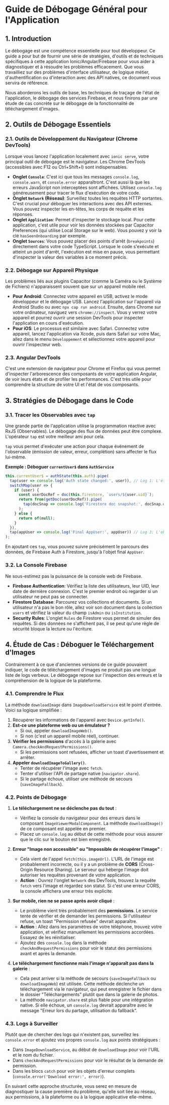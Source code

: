 # Guide de Débogage Général pour l'Application

## 1. Introduction

Le débogage est une compétence essentielle pour tout développeur. Ce guide a pour but de fournir une série de stratégies, d'outils et de techniques spécifiques à cette application Ionic/Angular/Firebase pour vous aider à diagnostiquer et à résoudre les problèmes efficacement. Que vous travailliez sur des problèmes d'interface utilisateur, de logique métier, d'authentification ou d'interaction avec des API natives, ce document vous servira de référence.

Nous aborderons les outils de base, les techniques de traçage de l'état de l'application, le débogage des services Firebase, et nous finirons par une étude de cas concrète sur le débogage de la fonctionnalité de téléchargement d'images.

## 2. Outils de Débogage Essentiels

### 2.1. Outils de Développement du Navigateur (Chrome DevTools)

Lorsque vous lancez l'application localement avec `ionic serve`, votre principal outil de débogage est le navigateur. Les Chrome DevTools (accessibles avec F12 ou Ctrl+Shift+I) sont indispensables.

-   **Onglet `Console`**: C'est ici que tous les messages `console.log`, `console.warn`, et `console.error` apparaîtront. C'est aussi là que les erreurs JavaScript non interceptées sont affichées. Utilisez `console.log` généreusement pour tracer le flux d'exécution de votre code.
-   **Onglet `Network` (Réseau)**: Surveillez toutes les requêtes HTTP sortantes. C'est crucial pour déboguer les interactions avec des API externes. Vous pouvez inspecter les en-têtes, les corps de requête et les réponses.
-   **Onglet `Application`**: Permet d'inspecter le stockage local. Pour cette application, c'est utile pour voir les données stockées par Capacitor Preferences (qui utilise Local Storage sur le web). Vous pouvez y voir la clé `hasSeenOnboarding` par exemple.
-   **Onglet `Sources`**: Vous pouvez placer des points d'arrêt (`breakpoints`) directement dans votre code TypeScript. Lorsque le code s'exécute et atteint un point d'arrêt, l'exécution est mise en pause, vous permettant d'inspecter la valeur des variables à ce moment précis.

### 2.2. Débogage sur Appareil Physique

Les problèmes liés aux plugins Capacitor (comme la Caméra ou le Système de Fichiers) n'apparaissent souvent que sur un appareil mobile réel.

-   **Pour Android**: Connectez votre appareil en USB, activez le mode développeur et le débogage USB. Lancez l'application sur l'appareil via Android Studio ou avec `npx cap run android`. Ensuite, dans Chrome sur votre ordinateur, naviguez vers `chrome://inspect`. Vous y verrez votre appareil et pourrez ouvrir une session DevTools pour inspecter l'application en cours d'exécution.
-   **Pour iOS**: Le processus est similaire avec Safari. Connectez votre appareil, lancez l'application via Xcode, puis dans Safari sur votre Mac, allez dans le menu `Développement` et sélectionnez votre appareil pour ouvrir l'inspecteur web.

### 2.3. Angular DevTools

C'est une extension de navigateur pour Chrome et Firefox qui vous permet d'inspecter l'arborescence des composants de votre application Angular, de voir leurs états et de profiler les performances. C'est très utile pour comprendre la structure de votre UI et l'état de vos composants.

## 3. Stratégies de Débogage dans le Code

### 3.1. Tracer les Observables avec `tap`

Une grande partie de l'application utilise la programmation réactive avec RxJS (Observables). Le débogage des flux de données peut être complexe. L'opérateur `tap` est votre meilleur ami pour cela.

`tap` vous permet d'exécuter une action pour chaque événement de l'observable (émission de valeur, erreur, complétion) sans affecter le flux lui-même.

**Exemple : Déboguer `currentUser$` dans `AuthService`**
```typescript
this.currentUser$ = authState(this.auth).pipe(
  tap(user => console.log('Auth state changed:', user)), // Log 1: L'état de Firebase Auth a changé
  switchMap(user => {
    if (user) {
      const userDocRef = doc(this.firestore, `users/${user.uid}`);
      return from(getDoc(userDocRef)).pipe(
        tap(docSnap => console.log('Firestore doc snapshot:', docSnap.data())) // Log 2: Données lues depuis Firestore
      );
    } else {
      return of(null);
    }
  }),
  tap(appUser => console.log('Final AppUser:', appUser)) // Log 3: L'objet AppUser final
);
```
En ajoutant ces `tap`, vous pouvez suivre précisément le parcours des données, de Firebase Auth à Firestore, jusqu'à l'objet final `AppUser`.

### 3.2. La Console Firebase

Ne sous-estimez pas la puissance de la console web de Firebase.

-   **Firebase Authentication**: Vérifiez la liste des utilisateurs, leur UID, leur date de dernière connexion. C'est le premier endroit où regarder si un utilisateur ne peut pas se connecter.
-   **Firestore Database**: Parcourez vos collections et documents. Si un utilisateur n'a pas le bon rôle, allez voir son document dans la collection `users` et vérifiez la valeur du champ `isAdmin` ou `isInstitution`.
-   **Security Rules**: L'onglet `Rules` de Firestore vous permet de simuler des requêtes. Si des données ne s'affichent pas, il se peut qu'une règle de sécurité bloque la lecture ou l'écriture.

## 4. Étude de Cas : Déboguer le Téléchargement d'Images

Contrairement à ce que d'anciennes versions de ce guide pouvaient indiquer, le code de téléchargement d'images ne produit pas une longue liste de logs verbeux. Le débogage repose sur l'inspection des erreurs et la compréhension de la logique de la plateforme.

### 4.1. Comprendre le Flux

La méthode `downloadImage` dans `ImageDownloadService` est le point d'entrée. Voici sa logique simplifiée :
1.  Récupérer les informations de l'appareil avec `Device.getInfo()`.
2.  **Est-ce une plateforme web ou un émulateur ?**
    -   Si oui, appeler `downloadImageWeb()`.
    -   Si non (c'est un appareil mobile réel), continuer.
3.  **Vérifier les permissions** d'accès à la galerie avec `Camera.checkAndRequestPermissions()`.
    -   Si les permissions sont refusées, afficher un toast d'avertissement et arrêter.
4.  **Appeler `downloadImageToGallery()`**.
    -   Tenter de récupérer l'image avec `fetch`.
    -   Tenter d'utiliser l'API de partage native (`navigator.share`).
    -   Si le partage échoue, utiliser une méthode de secours (`saveImageFallback`).

### 4.2. Points de Débogage

1.  **Le téléchargement ne se déclenche pas du tout** :
    -   Vérifiez la console du navigateur pour des erreurs dans le composant `ImageViewerModalComponent`. La méthode `downloadImage()` de ce composant est appelée en premier.
    -   Placez un `console.log` au début de cette méthode pour vous assurer que le clic sur le bouton est bien enregistré.

2.  **Erreur "Image non accessible" ou "Impossible de récupérer l'image"** :
    -   Cela vient de l'appel `fetch(this.imageUrl)`. L'URL de l'image est probablement incorrecte, ou il y a un problème de **CORS** (Cross-Origin Resource Sharing). Le serveur qui héberge l'image doit autoriser les requêtes provenant de votre application.
    -   **Action** : Ouvrez l'onglet `Network` des DevTools, trouvez la requête `fetch` vers l'image et regardez son statut. Si c'est une erreur CORS, la console affichera une erreur très explicite.

3.  **Sur mobile, rien ne se passe après avoir cliqué** :
    -   Le problème vient très probablement des **permissions**. Le service tente de vérifier et de demander les permissions. Si l'utilisateur refuse, un toast "Permission refusée" devrait apparaître.
    -   **Action** : Allez dans les paramètres de votre téléphone, trouvez votre application, et vérifiez manuellement les permissions accordées. Essayez de les réinitialiser.
    -   Ajoutez des `console.log` dans la méthode `checkAndRequestPermissions` pour voir le statut des permissions avant et après la demande.

4.  **Le téléchargement fonctionne mais l'image n'apparaît pas dans la galerie** :
    -   Cela peut arriver si la méthode de secours (`saveImageFallback` ou `downloadImageWeb`) est utilisée. Cette méthode déclenche un téléchargement via le navigateur, qui peut enregistrer le fichier dans le dossier "Téléchargements" plutôt que dans la galerie de photos.
    -   La méthode `navigator.share` est plus fiable pour une intégration native. Si elle échoue, un `console.log` devrait apparaître avec le message "Erreur lors du partage, utilisation du fallback".

### 4.3. Logs à Surveiller

Plutôt que de chercher des logs qui n'existent pas, surveillez les `console.error` et ajoutez vos propres `console.log` aux points stratégiques :

-   Dans `ImageDownloadService`, au début de `downloadImage` pour voir l'URL et le nom du fichier.
-   Dans `checkAndRequestPermissions` pour voir le résultat de la demande de permission.
-   Dans les blocs `catch` pour voir les objets d'erreur complets (`console.error('Download error:', error)`).

En suivant cette approche structurée, vous serez en mesure de diagnostiquer la cause première du problème, qu'elle soit liée au réseau, aux permissions, à la plateforme ou à la logique applicative elle-même.